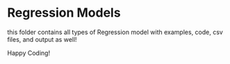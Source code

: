 # Regression Models
this folder contains all types of Regression model with examples, code, csv files, and output as well!

Happy Coding!
